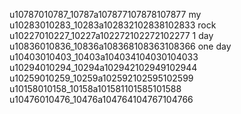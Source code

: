 u10787010787_10787a107877107878107877 my
u10283010283_10283a102832102838102833 rock
u10227010227_10227a102272102272102277 1 day
u10836010836_10836a108368108363108366 one day
u10403010403_10403a104034104030104033 
u10294010294_10294a102942102949102944
u10259010259_10259a102592102595102599
u10158010158_10158a101581101585101588
u10476010476_10476a104764104767104766
